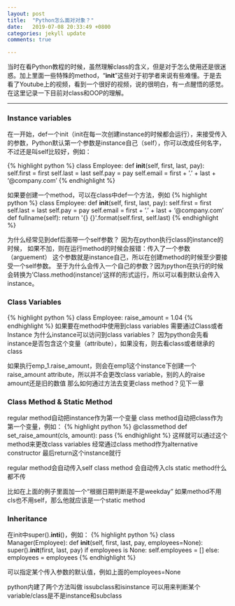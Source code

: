```yaml
---
layout: post
title:  "Python怎么面对对象？"
date:   2019-07-08 20:33:49 +0800
categories: jekyll update
comments: true

---
```


当时在看Python教程的时候，虽然理解class的含义，但是对于怎么使用还是很迷惑。加上里面一些特殊的method，“__init__”这些对于初学者来说有些难懂。于是去看了Youtube上的视频，看到一个很好的视频，说的很明白，有一点醒悟的感觉。在这里记录一下目前对class和OOP的理解。

---
### Instance variables
在一开始，def一个init（init在每一次创建instance的时候都会运行），来接受传入的参数，Python默认第一个参数是instance自己（self），你可以改成任何名字，不过还是叫self比较好，例如：

{% highlight python %}
class Employee:
	def __init__(self, first, last, pay):
		self.first = first
		self.last = last
		self.pay = pay
		self.email = first + ’.’ + last + ‘@company.com’
{% endhighlight %}

如果要创建一个method，可以在class中def一个方法，例如
{% highlight python %}
class Employee:
	def __init__(self, first, last, pay):
		self.first = first
		self.last = last
		self.pay = pay
		self.email = first + ’.’ + last + ‘@company.com’
	def fullname(self):
		return '{} {}'.format(self.first, self.last)
{% endhighlight %}

为什么经常见到def后面带一个self参数？
因为在python执行class的instance的时候，
如果不加，则在运行method的时候会报错：传入了一个参数（arguement）
这个参数就是instance自己，所以在创建method的时候至少要接受一个self参数。
至于为什么会传入一个自己的参数？因为python在执行的时候会转换为’Class.method(instance)’这样的形式运行，所以可以看到默认会传入instance。

### Class Variables

{% highlight python %}
class Employee:
	raise_amount = 1.04
{% endhighlight %}
如果要在method中使用到class variables
需要通过Class或者Instance
为什么instance可以访问到class variables？
因为python会先看instance是否包含这个变量（attribute），如果没有，则去看class或者继承的class

如果执行emp_1.raise_amount，则会在emp1这个instance下创建一个raise_amount attribute，所以并不会更改class variable，别的人的raise amount还是旧的数值
那么如何通过方法去变更class method？见下一章

### Class Method & Static Method
regular method自动把instance作为第一个变量
class method自动把class作为第一个变量，例如：
{% highlight python %}
@classmethod
def set_raise_amount(cls, amount):
	pass
{% endhighlight %}
这样就可以通过这个method来更改class variables
经常通过class method作为alternative constructor
最后return这个instance就行

regular method会自动传入self
class method 会自动传入cls
static method什么都不传

比如在上面的例子里面加一个“根据日期判断是不是weekday”
如果method不用cls也不用self，那么他就应该是一个static method

### Inheritance
在init中super().__inti__()，例如：
{% highlight python %}
class Manager(Employee):
	def __init__(self, first, last, pay, employees=None):
		super().__init__(first, last, pay)
		if employees is None:
			self.employees = []
		else:
			employees = employees
{% endhighlight %}

可以指定某个传入参数的默认值，例如上面的employees=None

python内建了两个方法叫做 issubclass和isinstance
可以用来判断某个variable/class是不是instance和subclass
